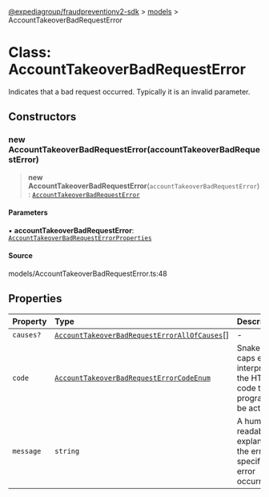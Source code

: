 [@expediagroup/fraudpreventionv2-sdk](../../index.md) > [models](../index.md) > AccountTakeoverBadRequestError

# Class: AccountTakeoverBadRequestError

Indicates that a bad request occurred. Typically it is an invalid parameter.

## Constructors

### new AccountTakeoverBadRequestError(accountTakeoverBadRequestError)

> **new AccountTakeoverBadRequestError**(`accountTakeoverBadRequestError`): [`AccountTakeoverBadRequestError`](AccountTakeoverBadRequestError.md)

#### Parameters

▪ **accountTakeoverBadRequestError**: [`AccountTakeoverBadRequestErrorProperties`](../interfaces/AccountTakeoverBadRequestErrorProperties.md)

#### Source

models/AccountTakeoverBadRequestError.ts:48

## Properties

| Property | Type | Description | Source |
| :------ | :------ | :------ | :------ |
| `causes?` | [`AccountTakeoverBadRequestErrorAllOfCauses`](AccountTakeoverBadRequestErrorAllOfCauses.md)[] | - | models/AccountTakeoverBadRequestError.ts:46 |
| `code` | [`AccountTakeoverBadRequestErrorCodeEnum`](../type-aliases/AccountTakeoverBadRequestErrorCodeEnum.md) | Snake cased all caps error code interpreted from the HTTP status code that can programmatically be acted upon. | models/AccountTakeoverBadRequestError.ts:35 |
| `message` | `string` | A human-readable explanation of the error, specific to this error occurrence. | models/AccountTakeoverBadRequestError.ts:40 |
